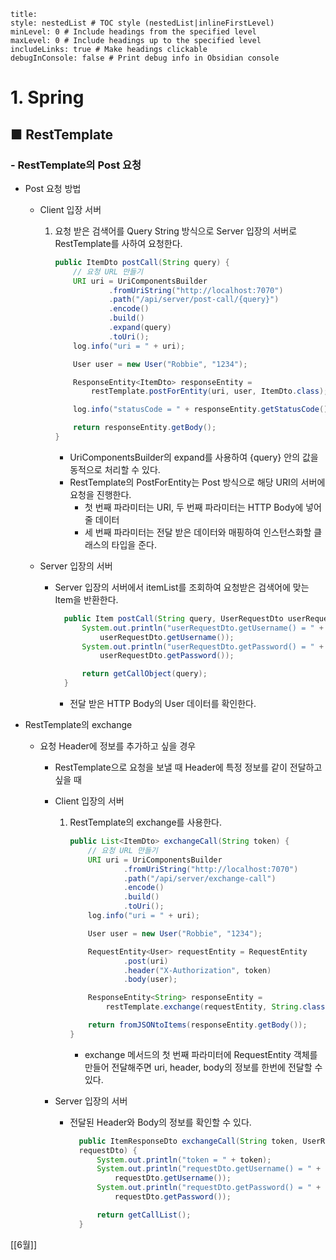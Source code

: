 ```table-of-contents
title: 
style: nestedList # TOC style (nestedList|inlineFirstLevel)
minLevel: 0 # Include headings from the specified level
maxLevel: 0 # Include headings up to the specified level
includeLinks: true # Make headings clickable
debugInConsole: false # Print debug info in Obsidian console
```

# 1. Spring
## ■ RestTemplate

### - RestTemplate의 Post 요청
- Post 요청 방법
	- Client 입장 서버
	     1. 요청 받은 검색어를 Query String 방식으로 Server 입장의 서버로 RestTemplate를 사하여 요청한다.
	        ``` java
	        public ItemDto postCall(String query) {
			    // 요청 URL 만들기
			    URI uri = UriComponentsBuilder
			            .fromUriString("http://localhost:7070")
			            .path("/api/server/post-call/{query}")
			            .encode()
			            .build()
			            .expand(query)
			            .toUri();
			    log.info("uri = " + uri);

			    User user = new User("Robbie", "1234");

			    ResponseEntity<ItemDto> responseEntity = 
					restTemplate.postForEntity(uri, user, ItemDto.class);

			    log.info("statusCode = " + responseEntity.getStatusCode());

			    return responseEntity.getBody();
			}
			```
			- UriComponentsBuilder의 expand를 사용하여 {query} 안의 값을 동적으로 처리할 수 있다.
			- RestTemplate의 PostForEntity는 Post 방식으로 해당 URI의 서버에 요청을 진행한다.
				- 첫 번째 파라미터는 URI, 두 번째 파라미터는 HTTP Body에 넣어줄 데이터
				- 세 번째 파라미터는 전달 받은 데이터와 매핑하여 인스턴스화할 클래스의 타입을 준다.
				  
	- Server 입장의 서버
		- Server 입장의 서버에서 itemList를 조회하여 요청받은 검색어에 맞는 Item을 반환한다.
		  ``` java
			public Item postCall(String query, UserRequestDto userRequestDto) {
			    System.out.println("userRequestDto.getUsername() = " + 
					userRequestDto.getUsername());
			    System.out.println("userRequestDto.getPassword() = " + 
				    userRequestDto.getPassword());

			    return getCallObject(query);
			}
			```
			- 전달 받은 HTTP Body의 User 데이터를 확인한다.
			  

- RestTemplate의 exchange
	- 요청 Header에 정보를 추가하고 싶을 경우
		- RestTemplate으로 요청을 보낼 때 Header에 특정 정보를 같이 전달하고 싶을 때
		- Client 입장의 서버
		     1. RestTemplate의 exchange를 사용한다.
		        ``` java
		        public List<ItemDto> exchangeCall(String token) {
				    // 요청 URL 만들기
				    URI uri = UriComponentsBuilder
				            .fromUriString("http://localhost:7070")
				            .path("/api/server/exchange-call")
				            .encode()
				            .build()
				            .toUri();
				    log.info("uri = " + uri);

				    User user = new User("Robbie", "1234");

				    RequestEntity<User> requestEntity = RequestEntity
				            .post(uri)
				            .header("X-Authorization", token)
				            .body(user);

				    ResponseEntity<String> responseEntity = 
					    restTemplate.exchange(requestEntity, String.class);

				    return fromJSONtoItems(responseEntity.getBody());
				}
				```
				- exchange 메서드의 첫 번째 파라미터에 RequestEntity 객체를 만들어 전달해주면 uri, header, body의 정보를 한번에 전달할 수 있다.
				  
		-  Server 입장의 서버
			- 전달된 Header와 Body의 정보를 확인할 수 있다.
			  ``` java
				public ItemResponseDto exchangeCall(String token, UserRequestDto 
				requestDto) {
				    System.out.println("token = " + token);
				    System.out.println("requestDto.getUsername() = " + 
					    requestDto.getUsername());
				    System.out.println("requestDto.getPassword() = " + 
					    requestDto.getPassword());

				    return getCallList();
				}
				```

[[6월]]